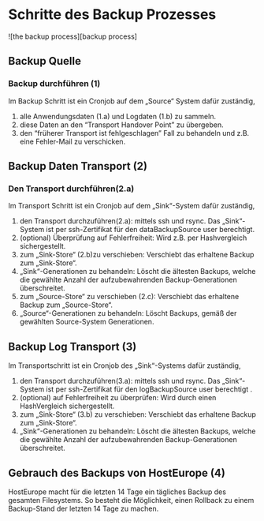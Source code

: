 # Schritte des Backup Prozesses

![the backup process][backup process]


## Backup Quelle
### Backup durchführen (1)
Im Backup Schritt ist ein Cronjob auf dem „Source“ System dafür zuständig,
1. alle Anwendungsdaten (1.a) und Logdaten (1.b) zu sammeln.
2. diese Daten an den  “Transport Handover Point” zu übergeben.
3. den “früherer Transport ist fehlgeschlagen” Fall zu behandeln und z.B. eine Fehler-Mail zu verschicken.

## Backup Daten Transport (2)
### Den Transport durchführen(2.a)
Im Transport Schritt ist ein Cronjob auf dem „Sink“-System dafür zuständig, 
1. den Transport durchzuführen(2.a): mittels ssh und rsync. Das „Sink“-System ist per ssh-Zertifikat für den dataBackupSource user berechtigt.
2. (optional) Überprüfung auf Fehlerfreiheit: Wird z.B. per Hashvergleich sichergestellt.
3. zum „Sink-Store“ (2.b)zu verschieben: Verschiebt das erhaltene Backup zum „Sink-Store“.
4. „Sink“-Generationen zu behandeln: Löscht die ältesten Backups, welche die gewählte Anzahl der aufzubewahrenden Backup-Generationen überschreitet.
5. zum „Source-Store“ zu verschieben (2.c): Verschiebt das erhaltene Backup zum „Source-Store“.
6. „Source“-Generationen zu behandeln: Löscht Backups, gemäß der gewählten Source-System Generationen.

## Backup Log Transport (3)
Im Transportschritt ist ein Cronjob des „Sink“-Systems dafür zuständig,
1. den Transport durchzuführen(3.a): mittels ssh und rsync. Das „Sink“-System ist per ssh-Zertifikat für den logBackupSource user berechtigt .
2. (optional) auf Fehlerfreiheit zu überprüfen: Wird durch einen HashVergleich sichergestellt.
3. zum „Sink-Store“ (3.b) zu verschieben: Verschiebt das erhaltene Backup zum „Sink-Store“.
4. „Sink“-Generationen zu behandeln: Löscht die ältesten Backups, welche die gewählte Anzahl der aufzubewahrenden Backup-Generationen überschreitet.

## Gebrauch des Backups von HostEurope (4)
HostEurope macht für die letzten 14 Tage ein tägliches Backup des gesamten Filesystems. So besteht die Möglichkeit, einen Rollback zu einem Backup-Stand der letzten 14 Tage zu machen.